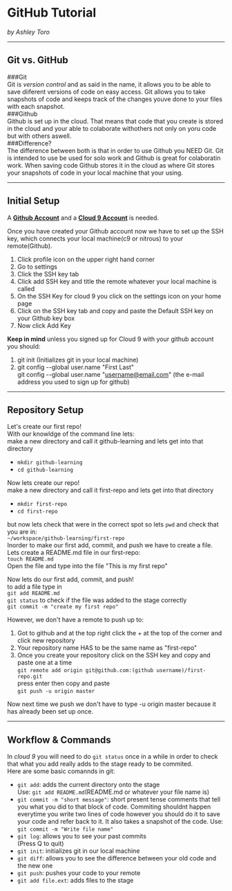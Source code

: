 # GitHub Tutorial

_by Ashley Toro_

---
## Git vs. GitHub
###Git  
Git is _version control_ and as said in the name, it allows you to be able to save diiferent versions of code on easy access. Git allows you to take snapshots of code and keeps track of the changes youve done to your files with each snapshot.  
###Github  
Github is set up in the cloud. That means that code that you create is stored in the cloud and your able to colaborate withothers not only on yoru code but with others aswell.  
###Difference?  
The difference between both is that in order to use Github you NEED Git. Git is intended to use be used for solo work and Github is great for colaboratin work. When saving code Github stores it in the cloud as where Git stores your snapshots of code in your local machine that your using.


---
## Initial Setup  
A [**Github Account**](https://github.com) and a [**Cloud 9 Account**](https://c9.com) is needed.

Once you have created your Github account now we have to set up the SSH key, which connects your local machine(c9 or nitrous) to your remote(Github).  

 1. Click profile icon on the upper right hand corner  
 2. Go to settings  
 3. Click the SSH key tab  
 4. Click add SSH key and title the remote whatever your local machine is called   
 5. On the SSH Key for cloud 9 you click on the settings icon on your home page  
 6. Click on the SSH key tab and copy and paste the Default SSH key on your Github key box  
 7. Now click Add Key  
 
**Keep in mind** unless you signed up for Cloud 9 with your github account you should:  
1. git init (Initializes git in your local machine)  
2. git config --global user.name "First Last"  
git config --global user.name "username@email.com" (the e-mail address you used to sign up for github)

---
## Repository Setup
Let's create our first repo!  
With our knowldge of the command line lets:  
make a new directory and call it github-learning and lets get into that directory   

* `mkdir github-learning`  
* `cd github-learning`  

Now lets create our repo!  
make a new directory and call it first-repo and lets get into that directory  

* `mkdir first-repo`
*  `cd first-repo`

but now lets check that were in the correct spot so lets `pwd` and check that you are in:  
`~/workspace/github-learning/first-repo`  
Inorder to make our first add, commit, and push we have to create a file.  
Lets create a README.md file in our first-repo:  
`touch README.md`  
Open the file and type into the file "This is my first repo"  

Now lets do our first add, commit, and push!  
to add a file type in   
`git add README.md`  
`git status` to check if the file was added to the stage correctly  
`git commit -m "create my first repo"`  

However, we don't have a remote to push up to:  
1. Got to github and at the top right click the + at the top of the corner and click new repository  
2. Your repository name HAS to be the same name as "first-repo"  
3. Once you create your repository click on the SSH key and copy and paste one at a time  
`git remote add origin git@github.com:(github username)/first-repo.git`  
press enter then copy and paste  
`git push -u origin master`  

Now next time we push we don't have to type -u origin master because it has already been set up once. 


---
## Workflow & Commands

In _cloud 9_ you will need to do `git status` once in a while in order to check that what you add really adds to the stage ready to be commited.  
Here are some basic comannds in git:  

 * `git add`: adds the current directory onto the stage   
 Use: `git add README.md`(README.md or whatever your file name is) 
 * `git commit -m "short message"`: short present tense comments that tell you what you did to that block of code. Commiting shouldnt happen everytime you write two lines of code however you should do it to save your code and refer back to it. It also takes a snapshot of the code.
 Use: `git commit -m "Write file name"`
 * `git log`: allows you to see your past commits  
 (Press Q to quit)
 * `git init`: initializes git in our local machine
 * `git diff`: allows you to see the difference between your old code and the new one
 * `git push`: pushes your code to your remote
 * `git add file.ext`: adds files to the stage
